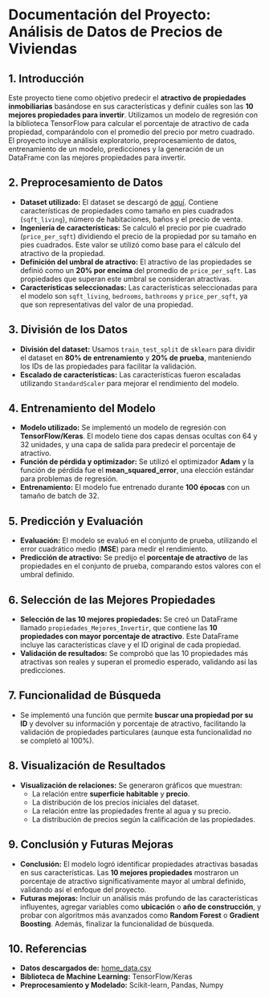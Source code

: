 # Documentación del Proyecto: Análisis de Datos de Precios de Viviendas

## 1. Introducción
Este proyecto tiene como objetivo predecir el **atractivo de propiedades inmobiliarias** basándose en sus características y definir cuáles son las **10 mejores propiedades para invertir**. Utilizamos un modelo de regresión con la biblioteca TensorFlow para calcular el porcentaje de atractivo de cada propiedad, comparándolo con el promedio del precio por metro cuadrado. El proyecto incluye análisis exploratorio, preprocesamiento de datos, entrenamiento de un modelo, predicciones y la generación de un DataFrame con las mejores propiedades para invertir.

## 2. Preprocesamiento de Datos
- **Dataset utilizado:** El dataset se descargó de [aquí](https://raw.githubusercontent.com/rashida048/Datasets/master/home_data.csv). Contiene características de propiedades como tamaño en pies cuadrados (`sqft_living`), número de habitaciones, baños y el precio de venta.
- **Ingeniería de características:** Se calculó el precio por pie cuadrado (`price_per_sqft`) dividiendo el precio de la propiedad por su tamaño en pies cuadrados. Este valor se utilizó como base para el cálculo del atractivo de la propiedad.
- **Definición del umbral de atractivo:** El atractivo de las propiedades se definió como un **20% por encima** del promedio de `price_per_sqft`. Las propiedades que superan este umbral se consideran atractivas.
- **Características seleccionadas:** Las características seleccionadas para el modelo son `sqft_living`, `bedrooms`, `bathrooms` y `price_per_sqft`, ya que son representativas del valor de una propiedad.

## 3. División de los Datos
- **División del dataset:** Usamos `train_test_split` de `sklearn` para dividir el dataset en **80% de entrenamiento** y **20% de prueba**, manteniendo los IDs de las propiedades para facilitar la validación.
- **Escalado de características:** Las características fueron escaladas utilizando `StandardScaler` para mejorar el rendimiento del modelo.

## 4. Entrenamiento del Modelo
- **Modelo utilizado:** Se implementó un modelo de regresión con **TensorFlow/Keras**. El modelo tiene dos capas densas ocultas con 64 y 32 unidades, y una capa de salida para predecir el porcentaje de atractivo.
- **Función de pérdida y optimizador:** Se utilizó el optimizador **Adam** y la función de pérdida fue el **mean_squared_error**, una elección estándar para problemas de regresión.
- **Entrenamiento:** El modelo fue entrenado durante **100 épocas** con un tamaño de batch de 32.

## 5. Predicción y Evaluación
- **Evaluación:** El modelo se evaluó en el conjunto de prueba, utilizando el error cuadrático medio (**MSE**) para medir el rendimiento.
- **Predicción de atractivo:** Se predijo el **porcentaje de atractivo** de las propiedades en el conjunto de prueba, comparando estos valores con el umbral definido.

## 6. Selección de las Mejores Propiedades
- **Selección de las 10 mejores propiedades:** Se creó un DataFrame llamado `propiedades_Mejores_Invertir`, que contiene las **10 propiedades con mayor porcentaje de atractivo**. Este DataFrame incluye las características clave y el ID original de cada propiedad.
- **Validación de resultados:** Se comprobó que las 10 propiedades más atractivas son reales y superan el promedio esperado, validando así las predicciones.

## 7. Funcionalidad de Búsqueda
- Se implementó una función que permite **buscar una propiedad por su ID** y devolver su información y porcentaje de atractivo, facilitando la validación de propiedades particulares (aunque esta funcionalidad no se completó al 100%).

## 8. Visualización de Resultados
- **Visualización de relaciones:** Se generaron gráficos que muestran:
  - La relación entre **superficie habitable** y **precio**.
  - La distribución de los precios iniciales del dataset.
  - La relación entre las propiedades frente al agua y su precio.
  - La distribución de precios según la calificación de las propiedades.

## 9. Conclusión y Futuras Mejoras
- **Conclusión:** El modelo logró identificar propiedades atractivas basadas en sus características. Las **10 mejores propiedades** mostraron un porcentaje de atractivo significativamente mayor al umbral definido, validando así el enfoque del proyecto.
- **Futuras mejoras:** Incluir un análisis más profundo de las características influyentes, agregar variables como **ubicación** o **año de construcción**, y probar con algoritmos más avanzados como **Random Forest** o **Gradient Boosting**. Además, finalizar la funcionalidad de búsqueda.

## 10. Referencias
- **Datos descargados de:** [home_data.csv](https://raw.githubusercontent.com/rashida048/Datasets/master/home_data.csv)
- **Biblioteca de Machine Learning:** TensorFlow/Keras
- **Preprocesamiento y Modelado:** Scikit-learn, Pandas, Numpy
